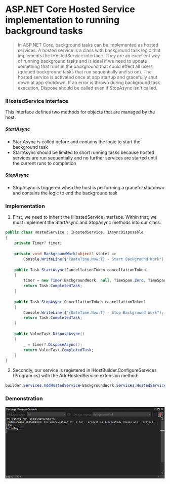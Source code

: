 # ASP.NET Core **Hosted Service** implementation to running background tasks

> In ASP.NET Core, background tasks can be implemented as hosted services. A hosted service is a class with background task logic that implements the IHostedService interface.
> They are an excellent way of running background tasks and is ideal if we need to update something that runs in the background that could effect all users (queued background tasks that run sequentially and so on).
> The hosted service is activated once at app startup and gracefully shut down at app shutdown.
> If an error is thrown during background task execution, Dispose should be called even if StopAsync isn't called.

### IHostedService interface

This interface defines two methods for objects that are managed by the host:

##### *StartAsync*

* StartAsync is called before and contains the logic to start the background task
* StartAsync should be limited to short running tasks because hosted services are run sequentially and no further services are started until the current runs to completion

##### *StopAsync*

* StopAsync is triggered when the host is performing a graceful shutdown and contains the logic to end the background task

### Implementation

1. First, we need to inherit the IHostedService interface. Within that, we must implement the StartAsync and StopAsync methods into our class:

```csharp
public class HostedService : IHostedService, IAsyncDisposable
{
    private Timer? timer;

    private void BackgroundWork(object? state) =>
        Console.WriteLine($"{DateTime.Now:T} - Start Background Work");

    public Task StartAsync(CancellationToken cancellationToken)
    {
        timer = new Timer(BackgroundWork, null, TimeSpan.Zero, TimeSpan.FromSeconds(1));
        return Task.CompletedTask;
    }

    public Task StopAsync(CancellationToken cancellationToken)
    {
        Console.WriteLine($"{DateTime.Now:T} - Stop Background Work");
        return Task.CompletedTask;
    }

    public ValueTask DisposeAsync()
    {
        _ = timer?.DisposeAsync();
        return ValueTask.CompletedTask;
    }
}
```

2. Secondly, our service is registered in IHostBuilder.ConfigureServices (Program.cs) with the AddHostedService extension method:

```csharp
builder.Services.AddHostedService<BackgroundWork.Services.HostedService>();
```

### Demonstration

<div align="center">
    <img alt="demonstration" title="Background work demo" width="720em" height="auto" src="https://raw.githubusercontent.com/sharpist/BackgroundWork/master/demo.gif" />
</div>

